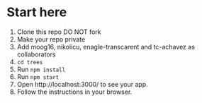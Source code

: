 # Start here
1. Clone this repo DO NOT fork
2. Make your repo private
3. Add moog16, nikolicu, enagle-transcarent and tc-achavez as collaborators
4. `cd trees`
5. Run `npm install`
6. Run `npm start`
7. Open http://localhost:3000/ to see your app.
8. Follow the instructions in your browser. 
